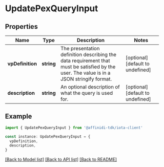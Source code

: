 # UpdatePexQueryInput

## Properties

| Name             | Type       | Description                                                                                                                              | Notes                             |
| ---------------- | ---------- | ---------------------------------------------------------------------------------------------------------------------------------------- | --------------------------------- |
| **vpDefinition** | **string** | The presentation definition describing the data requirement that must be satisfied by the user. The value is in a JSON stringify format. | [optional] [default to undefined] |
| **description**  | **string** | An optional description of what the query is used for.                                                                                   | [optional] [default to undefined] |

## Example

```typescript
import { UpdatePexQueryInput } from '@affinidi-tdk/iota-client'

const instance: UpdatePexQueryInput = {
  vpDefinition,
  description,
}
```

[[Back to Model list]](../README.md#documentation-for-models) [[Back to API list]](../README.md#documentation-for-api-endpoints) [[Back to README]](../README.md)
